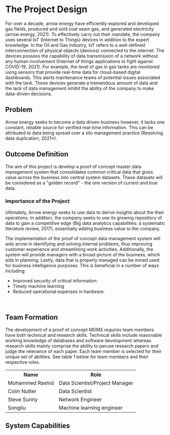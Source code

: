 <h1> The Project Design</h1>

For over a decade, arrow energy have efficiently explored and developed gas fields, produced and sold coal seam gas, and generated electricity (arrow energy, 2021). To effectively carry out their mandate, the company uses several IoT (Internet to Things) devices in addition to the expert knowledge. In the Oil and Gas industry, IoT refers to a well-defined interconnection of physical objects (devices) connected to the internet. The devices possess the capability of data transmission of a network without any human involvement (Internet of things applications to fight against COVID-19, 2021). For example, the level of gas in gas tanks are monitored using sensors that provide real-time data for cloud-based digital dashboards. This alerts maintenance teams of potential issues associated with the tank. These devices generate a tremendous amount of data and the lack of data management inhibit the ability of the company to make data-driven decisions. 


<h2>Problem</h2>
Arrow energy seeks to become a data driven business however, it lacks one constant, reliable source for verified real-time information. This can be attributed to data being spread over a silo management practice (Resolving data duplication, 2021*). 

<h2>Outcome Definition</h2>

The aim of this project is develop a proof of concept master data management system that consolidates common critical data that gives value across the business into central system datasets. These datasets will be considered as a "golden record" - the one version of current and true data.

<h3>Importance of the Project</h3>

Ultimately, Arrow energy seeks to use data to derive insights about the their operations. In addition, the company seeks to use its growing repository of data to gain a competitive edge (Big data analytics capabilities: a systematic literature review, 2017), essentially adding business value to the company.

The implementation of the proof of concept data management system will aids arrow in identifying and solving internal problems, thus improving customer experience and streamlining work activities. Additionally, the system will provide managers with a broad-picture of the business, which aids in planning. Lastly, data that is properly managed can be mined used for business intelligence purposes. This is beneficial in a number of ways including:

- Improved security of critical information.
- Timely machine learning
- Reduced operational expenses in hardware.

<br/>

<h2>Team Formation</h2>

The development of a proof of concept MDMS requires team members have both technical and research skills. Technical skills include reasonable working knowledge of databases and software development whereas research skills mainly comprise the ability to peruse research papers and judge the relevance of each paper. Each team member is selected for their unique set of abilities. See table 1 below for team members and their respective roles.

<table>
  <tr>
    <th>Name</th>
    <th>Role</th>
  </tr>
  <tr>
    <td>Mohammed Rashid</td>
    <td>Data Scientist/Project Manager</td>
  </tr>
  <tr>
    <td>Colin Nutter</td>
    <td>Data Scientist</td>
  </tr>
  <tr>
    <td>Steve Sunny</td>
    <td>Network Engineer</td>
  </tr>
  <tr>
    <td>Songliu</td>
    <td>Machine learning engineer</td>
  </tr>
</table>


<h2>System Capabilities</h2>
  
